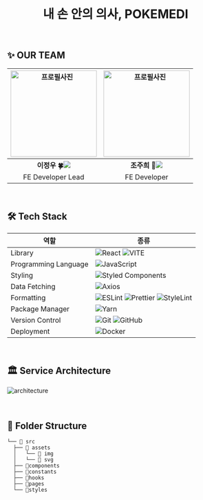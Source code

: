 <div align="center">
<h1> 내 손 안의 의사, POKEMEDI </h1>

</div>

<br/>

## ✨ OUR TEAM
 <div align="center">

| <img src="https://avatars.githubusercontent.com/u/60962533?v=4" width="200" height="200" alt="프로필사진"> | <img src="https://avatars.githubusercontent.com/u/118191954?v=4" width="200" height="200" alt="프로필사진">
| :-------------------------------------------------------------------------------------------: | :-------------------------------------------------------------------------------------------: |
|                            <div align = "center"><b>이정우 🍀</b><a href="https://github.com/jungwoo3490"><img src="https://img.shields.io/badge/Github-181717?style=flat-square&logo=Github&logoColor=white"/></div>                            |                            <div align = "center"><b>조주희 🌸</b><a href="https://github.com/juheehasaeyo"><img src="https://img.shields.io/badge/Github-181717?style=flat-square&logo=Github&logoColor=white"/></div>                                            |
|                            FE Developer Lead                          |                        FE Developer                       |

</div>
<br/>

<h2> 🛠 Tech Stack </h2>

   <div align="center">

| 역할                 | 종류                                                                                                                                                                                                                                                                                                                            |
| -------------------- | ------------------------------------------------------------------------------------------------------------------------------------------------------------------------------------------------------------------------------------------------------------------------------------------------------------------------------- |
| Library              | ![React](https://img.shields.io/badge/React-61DAFB?style=for-the-badge&logo=React&logoColor=black) ![VITE](https://img.shields.io/badge/VITE-646CFF?style=for-the-badge&logo=Vite&logoColor=white)                                                                                                                                                                                                                              |
| Programming Language | ![JavaScript](https://img.shields.io/badge/JavaScript-F7DF1E.svg?style=for-the-badge&logo=JavaScript&logoColor=black)                                                                                                                                                                                                                |
| Styling              | ![Styled Components](https://img.shields.io/badge/styled--components-DB7093?style=for-the-badge&logo=styled-components&logoColor=white)                                                                                                                                                                                        |
| Data Fetching        | ![Axios](https://img.shields.io/badge/Axios-5A29E4?style=for-the-badge&logo=Axios&logoColor=white)                                                                                                                                                                                                                              |
| Formatting           | ![ESLint](https://img.shields.io/badge/ESLint-4B3263?style=for-the-badge&logo=eslint&logoColor=white) ![Prettier](https://img.shields.io/badge/prettier-1A2C34?style=for-the-badge&logo=prettier&logoColor=F7BA3E) ![StyleLint](https://img.shields.io/badge/stylelint-E0EFEF?style=for-the-badge&logo=stylelint&logoColor=000) |
| Package Manager      | ![Yarn](https://img.shields.io/badge/Yarn-2C8EBB?style=for-the-badge&logo=yarn&logoColor=white)                                                                                                                                                                                                                                 |
| Version Control      | ![Git](https://img.shields.io/badge/git-%23F05033.svg?style=for-the-badge&logo=git&logoColor=white) ![GitHub](https://img.shields.io/badge/github-%23121011.svg?style=for-the-badge&logo=github&logoColor=white)                                                                                                                |
| Deployment           | ![Docker](https://img.shields.io/badge/Docker-%230db7ed.svg?style=for-the-badge&logo=docker&logoColor=white)                                                                                                                                                                                                                           |

</div>

<br/>

<h2> 🏛️ Service Architecture </h2>

![architecture](https://github.com/jungwoo3490/POKEMEDI-Client/assets/60962533/2d1c8868-c574-4b03-9dc2-dde33df7da6e)


<br/>

<h2> 📁 Folder Structure </h2>

```
└── 📁 src
  ├── 📁 assets
  │   └── 📁 img
  │   └── 📁 svg
  ├── 📁components
  ├── 📁constants
  ├── 📁hooks
  ├── 📁pages
  └── 📁styles

```

<br/>
